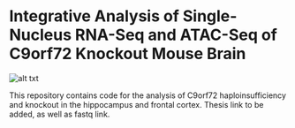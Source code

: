 #  Integrative Analysis of Single-Nucleus RNA-Seq and ATAC-Seq of C9orf72 Knockout Mouse Brain
![alt txt](https://github.com/user-attachments/assets/6b216559-61d7-4f75-99d1-be5d9df5c233)

This repository contains code for the analysis of C9orf72 haploinsufficiency and knockout in the hippocampus and frontal cortex. Thesis link to be added, as well as fastq link.
